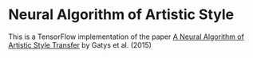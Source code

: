 # Neural Algorithm of Artistic Style

This is a TensorFlow implementation of the paper [A Neural Algorithm of Artistic Style Transfer](http://arxiv.org/abs/1508.06576) by Gatys et al. (2015)
